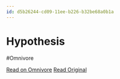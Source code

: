 ```yaml
---
id: d5b26244-cd09-11ee-b226-b32be68a0b1a
---
```


# Hypothesis
#Omnivore

[Read on Omnivore](https://omnivore.app/me/hypothesis-18db39a799e)
[Read Original](https://hypothes.is/a/yPbvTs0DEe6-HUe89AzMMg)

